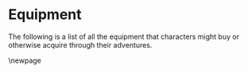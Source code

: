 # Equipment

The following is a list of all the equipment that
characters might buy or otherwise acquire through
their adventures.

\newpage
